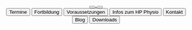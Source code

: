 <header class="site-header">
    <nav>
        <div class="green" id="topline"/>
         <a href="{{site.baseurl}}/" class="logo">
           <button id="homebt">
            <amp-img src="{{site.baseurl}}/assets/images/LogoHPPT.svg" alt="Welcome" height="60" width="60" layout="responsive"></amp-img>
        </button>
        </a>
        <button id="sidebartogglebutton" on="tap:sidebar.toggle" class="barbuttons">
            <amp-img src="{{site.baseurl}}/assets/images/Burger.svg" alt="an image" layout="fixed" width="40px" height="36px"></amp-img>
        </button>
        <div class="navbuttonsbar right">
              <a class="page-link" href="{{site.baseurl}}/termine-und-anmeldung/"><button class="barbuttons">Termine</button></a>
              <a class="page-link" href="{{site.baseurl}}/fortbildung-zum-heilpraktiker-physiotherapie/"><button class="barbuttons">Fortbildung</button></a>
              <a class="page-link" href="{{site.baseurl}}/voraussetzungen-und-anerkennung/"><button class="barbuttons">Voraussetzungen</button></a>
              <a class="page-link" href="{{site.baseurl}}/was-ist-ein-heilpraktiker-physiotherapie/"><button class="barbuttons">Infos zum HP Physio</button></a>
              <a class="page-link" href="{{site.baseurl}}/kontakt/"><button class="barbuttons">Kontakt</button></a>
              <a class="page-link" href="{{site.baseurl}}/neuigkeiten-und-lesenswertes-zum-heilpraktiker-physiotherapie/"><button class="barbuttons">Blog</button></a>
              <a class="page-link" href="{{site.baseurl}}/downloads-formulare-und-hilfen-zum-heilpraktiker-physiotherapie/"><button class="barbuttons">Downloads</button></a>
        </div>
    </nav>
</header>
